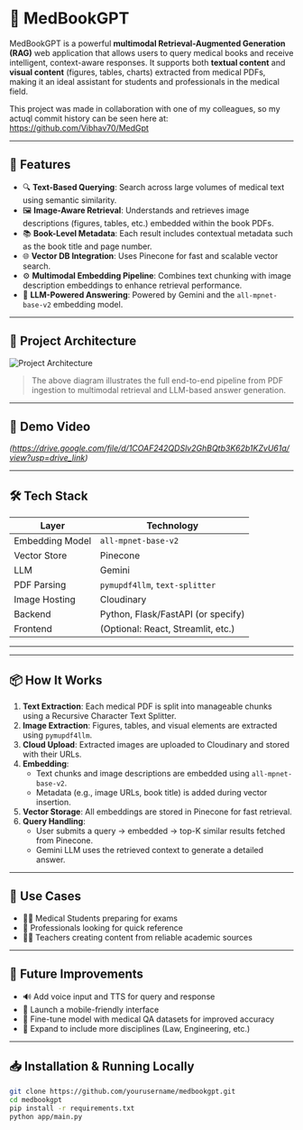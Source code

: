# 🧠 MedBookGPT

MedBookGPT is a powerful **multimodal Retrieval-Augmented Generation (RAG)** web application that allows users to query medical books and receive intelligent, context-aware responses. It supports both **textual content** and **visual content** (figures, tables, charts) extracted from medical PDFs, making it an ideal assistant for students and professionals in the medical field.

This project was made in collaboration with one of my colleagues, so my actuql commit history can be seen here at: https://github.com/Vibhav70/MedGpt

---

## 🚀 Features

- 🔍 **Text-Based Querying**: Search across large volumes of medical text using semantic similarity.
- 🖼️ **Image-Aware Retrieval**: Understands and retrieves image descriptions (figures, tables, etc.) embedded within the book PDFs.
- 📚 **Book-Level Metadata**: Each result includes contextual metadata such as the book title and page number.
- 🌐 **Vector DB Integration**: Uses Pinecone for fast and scalable vector search.
- ⚙️ **Multimodal Embedding Pipeline**: Combines text chunking with image description embeddings to enhance retrieval performance.
- 🤖 **LLM-Powered Answering**: Powered by Gemini and the `all-mpnet-base-v2` embedding model.

---

## 🧩 Project Architecture

![Project Architecture](https://github.com/user-attachments/assets/57c7ac51-de9d-4b76-9be1-41eaa6eb935f)

> The above diagram illustrates the full end-to-end pipeline from PDF ingestion to multimodal retrieval and LLM-based answer generation.

---

## 📼 Demo Video

*(https://drive.google.com/file/d/1COAF242QDSlv2GhBQtb3K62b1KZvU61a/view?usp=drive_link)*

---

## 🛠️ Tech Stack

| Layer           | Technology                      |
|----------------|----------------------------------|
| Embedding Model| `all-mpnet-base-v2`              |
| Vector Store   | Pinecone                         |
| LLM            | Gemini                           |
| PDF Parsing    | `pymupdf4llm`, `text-splitter`   |
| Image Hosting  | Cloudinary                       |
| Backend        | Python, Flask/FastAPI (or specify)|
| Frontend       | (Optional: React, Streamlit, etc.)|

---


---

## 📦 How It Works

1. **Text Extraction**: Each medical PDF is split into manageable chunks using a Recursive Character Text Splitter.
2. **Image Extraction**: Figures, tables, and visual elements are extracted using `pymupdf4llm`.
3. **Cloud Upload**: Extracted images are uploaded to Cloudinary and stored with their URLs.
4. **Embedding**:
   - Text chunks and image descriptions are embedded using `all-mpnet-base-v2`.
   - Metadata (e.g., image URLs, book title) is added during vector insertion.
5. **Vector Storage**: All embeddings are stored in Pinecone for fast retrieval.
6. **Query Handling**:
   - User submits a query → embedded → top-K similar results fetched from Pinecone.
   - Gemini LLM uses the retrieved context to generate a detailed answer.

---

## 📌 Use Cases

- 🧑‍⚕️ Medical Students preparing for exams
- 📖 Professionals looking for quick reference
- 👩‍🏫 Teachers creating content from reliable academic sources

---

## 🧪 Future Improvements

- 🔊 Add voice input and TTS for query and response
- 📱 Launch a mobile-friendly interface
- 🧬 Fine-tune model with medical QA datasets for improved accuracy
- 🧠 Expand to include more disciplines (Law, Engineering, etc.)

---

## 📥 Installation & Running Locally

```bash
git clone https://github.com/yourusername/medbookgpt.git
cd medbookgpt
pip install -r requirements.txt
python app/main.py


